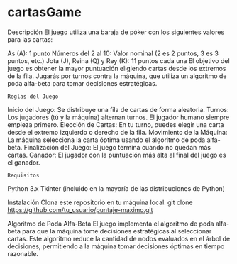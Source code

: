 # cartasGame

  Descripción
El juego utiliza una baraja de póker con los siguientes valores para las cartas:

As (A): 1 punto
Números del 2 al 10: Valor nominal (2 es 2 puntos, 3 es 3 puntos, etc.)
Jota (J), Reina (Q) y Rey (K): 11 puntos cada una
El objetivo del juego es obtener la mayor puntuación eligiendo cartas desde los extremos de la fila. Jugarás por turnos contra la máquina, que utiliza un algoritmo de poda alfa-beta para tomar decisiones estratégicas.

    Reglas del Juego
Inicio del Juego: Se distribuye una fila de cartas de forma aleatoria.
Turnos: Los jugadores (tú y la máquina) alternan turnos. El jugador humano siempre empieza primero.
Elección de Cartas: En tu turno, puedes elegir una carta desde el extremo izquierdo o derecho de la fila.
Movimiento de la Máquina: La máquina selecciona la carta óptima usando el algoritmo de poda alfa-beta.
Finalización del Juego: El juego termina cuando no quedan más cartas.
Ganador: El jugador con la puntuación más alta al final del juego es el ganador.

    Requisitos
Python 3.x
Tkinter (incluido en la mayoría de las distribuciones de Python)

Instalación
Clona este repositorio en tu máquina local:
git clone https://github.com/tu_usuario/puntaje-maximo.git

Algoritmo de Poda Alfa-Beta
El juego implementa el algoritmo de poda alfa-beta para que la máquina tome decisiones estratégicas al seleccionar cartas. Este algoritmo reduce la cantidad de nodos evaluados en el árbol de decisiones, permitiendo a la máquina tomar decisiones óptimas en tiempo razonable.
